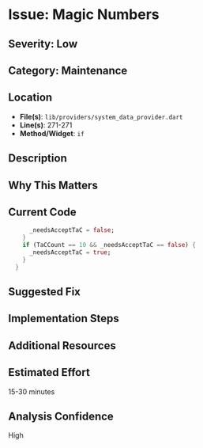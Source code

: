 # Issue: Magic Numbers

## Severity: Low

## Category: Maintenance

## Location
- **File(s)**: `lib/providers/system_data_provider.dart`
- **Line(s)**: 271-271
- **Method/Widget**: `if`

## Description


## Why This Matters


## Current Code
```dart
      _needsAcceptTaC = false;
    }
    if (TaCCount == 10 && _needsAcceptTaC == false) {
      _needsAcceptTaC = true;
    }
  }
```

## Suggested Fix


## Implementation Steps


## Additional Resources


## Estimated Effort
15-30 minutes

## Analysis Confidence
High

